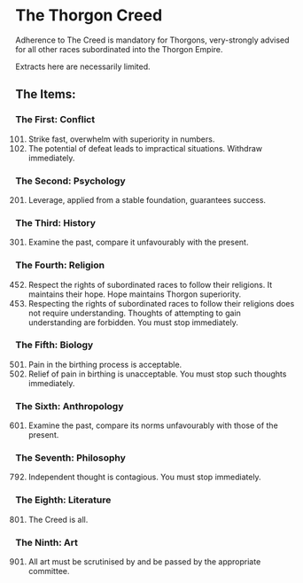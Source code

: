 # The Thorgon Creed
Adherence to The Creed is mandatory for Thorgons, very-strongly advised for all other races subordinated into the Thorgon Empire.

Extracts here are necessarily limited.

## The Items:

### The First: Conflict
101. Strike fast, overwhelm with superiority in numbers.
192. The potential of defeat leads to impractical situations. Withdraw immediately.

### The Second: Psychology
201. Leverage, applied from a stable foundation, guarantees success.

### The Third: History
301. Examine the past, compare it unfavourably with the present.

### The Fourth: Religion
452. Respect the rights of subordinated races to follow their religions. It maintains their hope. Hope maintains Thorgon superiority.
492. Respecting the rights of subordinated races to follow their religions does not require understanding. Thoughts of attempting to gain understanding are forbidden. You must stop immediately.

### The Fifth: Biology
501. Pain in the birthing  process is acceptable.
593. Relief of pain in birthing is unacceptable. You must stop such thoughts immediately.

### The Sixth: Anthropology
601. Examine the past, compare its norms unfavourably with those of the present.

### The Seventh: Philosophy
792. Independent thought is contagious. You must stop immediately.

### The Eighth: Literature
801. The Creed is all.

### The Ninth: Art
901. All art must be scrutinised by and be passed by the appropriate committee.

